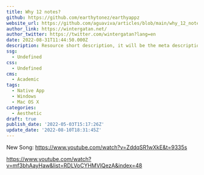 ```yaml
---
title: Why 12 notes?
github: https://github.com/earthytonez/earthyappz
website_url: https://github.com/aguaviva/articles/blob/main/why_12_notes.ipynb
author_link: https://wintergatan.net/
author_twitter: https://twitter.com/wintergatan?lang=en
date: 2022-08-31T11:44:50.000Z
description: Resource short description, it will be the meta description for the theme also.
ssg:
  - Undefined
css:
  - Undefined
cms:
  - Academic
tags:
  - Native App
  - Windows
  - Mac OS X
categories:
  - Aesthetic
draft: true
publish_date: '2022-05-03T15:17:26Z'
update_date: '2022-08-10T18:31:45Z'
---
```



New Song: https://www.youtube.com/watch?v=ZddqSR1wXkE&t=9335s

https://www.youtube.com/watch?v=mf3bhAayHaw&list=RDLVoCYHMVlQezA&index=48
